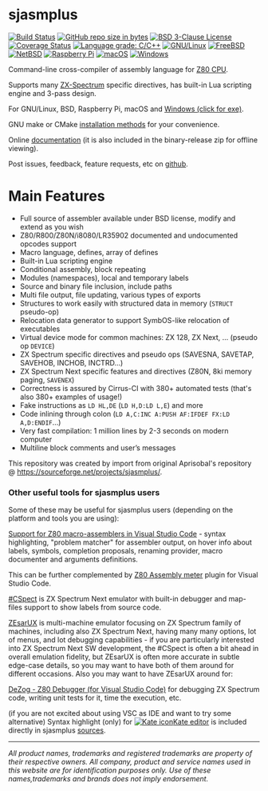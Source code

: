 # sjasmplus
[![Build Status](https://api.cirrus-ci.com/github/z00m128/sjasmplus.svg)](https://cirrus-ci.com/github/z00m128/sjasmplus/master)
[![GitHub repo size in bytes](https://img.shields.io/github/repo-size/z00m128/sjasmplus.svg)](https://github.com/z00m128/sjasmplus/)
[![BSD 3-Clause License](https://img.shields.io/github/license/z00m128/sjasmplus.svg)](https://github.com/z00m128/sjasmplus/blob/master/LICENSE.md)
[![Coverage Status](https://coveralls.io/repos/github/z00m128/sjasmplus/badge.svg?branch=master)](https://coveralls.io/github/z00m128/sjasmplus?branch=master)
[![Language grade: C/C++](https://img.shields.io/lgtm/grade/cpp/g/z00m128/sjasmplus.svg?logo=lgtm&logoWidth=18)](https://lgtm.com/projects/g/z00m128/sjasmplus/context:cpp)
[![GNU/Linux](docs/img/linux-logo-24px.png)](https://www.linux.org/)
[![FreeBSD](docs/img/freeBSD-logo-24px.png)](https://www.freebsd.org/)
[![NetBSD](docs/img/NetBSD-logo-24px.png)](https://www.netbsd.org/)
[![Raspberry Pi](docs/img/raspberry-pi-logo-24px.png)](https://www.raspberrypi.org/)
[![macOS](docs/img/apple-logo-24px.png)](https://www.apple.com/lae/macos/)
[![Windows](docs/img/microsoft-windows-logo-24px.png)](https://www.microsoft.com/en-us/windows)

Command-line cross-compiler of assembly language for [Z80 CPU](https://en.wikipedia.org/wiki/Zilog_Z80).

Supports many [ZX-Spectrum](https://en.wikipedia.org/wiki/ZX_Spectrum) specific directives, has built-in Lua scripting engine and 3-pass design.

For GNU/Linux, BSD, Raspberry Pi, macOS and [Windows (click for exe)](https://github.com/z00m128/sjasmplus/releases/latest).

GNU make or CMake [installation methods](INSTALL.md) for your convenience.

Online [documentation](http://z00m128.github.io/sjasmplus/documentation.html) (it is also included in the binary-release zip for offline viewing).

Post issues, feedback, feature requests, etc on [github](https://github.com/z00m128/sjasmplus/issues).

Main Features
=============

* Full source of assembler available under BSD license, modify and extend as you wish
* Z80/R800/Z80N/i8080/LR35902 documented and undocumented opcodes support
* Macro language, defines, array of defines
* Built-in Lua scripting engine
* Conditional assembly, block repeating
* Modules (namespaces), local and temporary labels
* Source and binary file inclusion, include paths
* Multi file output, file updating, various types of exports
* Structures to work easily with structured data in memory (`STRUCT` pseudo-op)
* Relocation data generator to support SymbOS-like relocation of executables
* Virtual device mode for common machines: ZX 128, ZX Next, … (pseudo op `DEVICE`)
* ZX Spectrum specific directives and pseudo ops (SAVESNA, SAVETAP, SAVEHOB, INCHOB, INCTRD…)
* ZX Spectrum Next specific features and directives (Z80N, 8ki memory paging, `SAVENEX`)
* Correctness is assured by Cirrus-CI with 380+ automated tests (that's also 380+ examples of usage!)
* Fake instructions as `LD HL,DE` (`LD H,D:LD L,E`) and more
* Code inlining through colon (`LD A,C:INC A:PUSH AF:IFDEF FX:LD A,D:ENDIF`…)
* Very fast compilation: 1 million lines by 2-3 seconds on modern computer
* Multiline block comments and user’s messages

This repository was created by import from original Aprisobal's repository @ https://sourceforge.net/projects/sjasmplus/.

### Other useful tools for sjasmplus users

Some of these may be useful for sjasmplus users (depending on the platform and tools you are using):

[Support for Z80 macro-assemblers in Visual Studio Code](https://github.com/mborik/z80-macroasm-vscode) - syntax highlighting, "problem matcher" for assembler output, on hover info about labels, symbols, completion proposals,
renaming provider, macro documenter and arguments definitions.

This can be further complemented by [Z80 Assembly meter](https://github.com/theNestruo/z80-asm-meter-vscode) plugin for Visual Studio Code.

[#CSpect](http://cspect.org/) is ZX Spectrum Next emulator with built-in debugger and map-files support to show labels from source code.

[ZEsarUX](https://github.com/chernandezba/zesarux) is multi-machine emulator focusing on ZX Spectrum family of machines, including also ZX Spectrum Next, having many many options, lot of menus, and lot debugging capabilities - if you are particularly interested into ZX Spectrum Next SW development, the #CSpect is often a bit ahead in overall emulation fidelity, but ZEsarUX is often more accurate in subtle edge-case details, so you may want to have both of them around for different occasions. Also you may want to have ZEsarUX around for:

[DeZog - Z80 Debugger (for Visual Studio Code)](https://github.com/maziac/DeZog) for debugging ZX Spectrum code, writing unit tests for it, time the execution, etc.

(if you are not excited about using VSC as IDE and want to try some alternative) Syntax highlight (only)
for [![Kate icon](docs/img/kate-logo-24px.png)Kate editor](https://kate-editor.org/) is
included directly in sjasmplus [sources](https://github.com/z00m128/sjasmplus/blob/master/asm-z80-sj.xml).

--------------------

_All product names, trademarks and registered trademarks are property of their respective owners. All company, product and service names used in this website are for identification purposes only. Use of these names,trademarks and brands does not imply endorsement._
